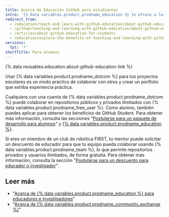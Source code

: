 ```yaml
---
title: Acerca de Educación GitHub para estudiantes
intro: '{% data variables.product.prodname_education %} le ofrece a los estudiantes experiencia práctica con acceso gratuito a diversas herramientas de programadores de los socios de {% data variables.product.prodname_dotcom %}.'
redirect_from:
  - /education/teach-and-learn-with-github-education/about-github-education-for-students
  - /github/teaching-and-learning-with-github-education/about-github-education-for-students
  - /articles/about-github-education-for-students
  - /education/explore-the-benefits-of-teaching-and-learning-with-github-education/about-github-education-for-students
versions:
  fpt: '*'
shortTitle: Para alumnos
---
```


{% data reusables.education.about-github-education-link %}

Usar {% data variables.product.prodname_dotcom %} para tus proyectos escolares es un modo práctico de colaborar con otros y crear un portfolio que exhiba experiencia práctica.

Cualquiera con una cuenta de {% data variables.product.prodname_dotcom %} puede colaborar en repositorios públicos y privados ilimitados con {% data variables.product.prodname_free_user %}. Como alumno, también puedes aplicar para obtener los beneficios de GitHub Student. Para obtener más información, consulta las secciones "[Postularse para un paquete de desarrollo para alumnos](/education/explore-the-benefits-of-teaching-and-learning-with-github-education/apply-for-a-student-developer-pack)" y [{% data variables.product.prodname_education %}](https://education.github.com/).

Si eres un miembro de un club de robótica FIRST, tu mentor puede solicitar un descuento de educador para que tu equipo pueda colaborar usando {% data variables.product.prodname_team %}, lo que permite repositorios privados y usuarios ilimitados, de forma gratuita. Para obtener más información, consulta la sección "[Postularse para un descuento para educador o investigador](/education/explore-the-benefits-of-teaching-and-learning-with-github-education/apply-for-an-educator-or-researcher-discount)".

## Leer más

- "[Acerca de {% data variables.product.prodname_education %} para educadores e investigadores](/articles/about-github-education-for-educators-and-researchers)"
- "[Acerca de {% data variables.product.prodname_community_exchange %}](/education/explore-the-benefits-of-teaching-and-learning-with-github-education/use-github-for-your-schoolwork/about-github-community-exchange)"
